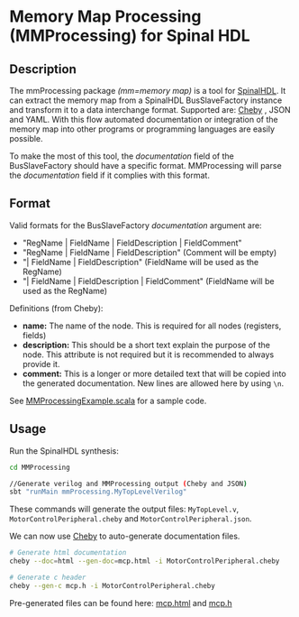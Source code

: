 # Memory Map Processing (MMProcessing) for Spinal HDL


## Description

The mmProcessing package *(mm=memory map)* is a tool for [SpinalHDL](https://github.com/SpinalHDL/SpinalHDL). It can extract the memory map from a SpinalHDL BusSlaveFactory instance and transform it to a data interchange format. Supported are: [Cheby](https://gitlab.cern.ch/cohtdrivers/cheby) , JSON and YAML. With this flow automated documentation or integration of the memory map into other programs or programming languages are easily possible.

To make the most of this tool, the *documentation* field of the BusSlaveFactory should have a specific format. MMProcessing will parse the *documentation* field if it complies with this format.

## Format

Valid formats for the BusSlaveFactory *documentation* argument are:
- "RegName | FieldName | FieldDescription | FieldComment"
- "RegName | FieldName | FieldDescription"        (Comment will be empty)
- "| FieldName | FieldDescription"                (FieldName will be used as the RegName)
- "| FieldName | FieldDescription | FieldComment" (FieldName will be used as the RegName)

Definitions (from Cheby):
 - **name:** The name of the node. This is required for all nodes (registers, fields)
 - **description:** This should be a short text explain the purpose of the node.
    This attribute is not required but it is recommended to always provide it.
 - **comment:** This is a longer or more detailed text that will be copied into the
     generated documentation. New lines are allowed here by using ```\n```.

See [MMProcessingExample.scala](src/main/scala/mmProcessing/MMProcessingExample.scala) for a sample code.

## Usage

Run the SpinalHDL synthesis:

```sh
cd MMProcessing

//Generate verilog and MMProcessing output (Cheby and JSON)
sbt "runMain mmProcessing.MyTopLevelVerilog"

```

These commands will generate the output files: ```MyTopLevel.v```, ```MotorControlPeripheral.cheby``` and ```MotorControlPeripheral.json```.

We can now use [Cheby](https://gitlab.cern.ch/cohtdrivers/cheby) to auto-generate documentation files.

```sh
# Generate html documentation
cheby --doc=html --gen-doc=mcp.html -i MotorControlPeripheral.cheby

# Generate c header
cheby --gen-c mcp.h -i MotorControlPeripheral.cheby
```

Pre-generated files can be found here: [mcp.html](http://htmlpreview.github.io/?https://github.com/plex1/MMProcessing/blob/master/mcp.html) and [mcp.h](mcp.h)




